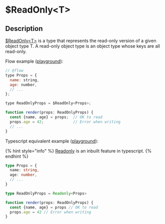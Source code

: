 # $ReadOnly&lt;T&gt;

## Description

[$ReadOnly&lt;T&gt;](https://flow.org/en/docs/types/utilities/#toc-readonly) is a type that represents the read-only version of a given object type T. A read-only object type is an object type whose keys are all read-only.

Flow example \([playground](https://flow.org/try/#0PTAEAEDMBsHsHcBQAXAngBwKagAoCdZ0BnUAXlAG9FRQA7AQwFtMAuUI5PAS1oHMAaaqHq9WdAK6MARpjyCaIUADoViAL4BuRCgzYASpnoATAPK1oqfIRLkAJAeNmLAHivEAfFsSRxtAMbIXLC0oHiYtEayABToBMRsDqbmlnFEAJSUQn7BHJQMzPzCompkoLHWGgpgJgDSoMiwoYZGQuXESiLY5AAsAEyVNINDg4oAongEeKDwABbh09yBfEKKKkrqQA)\):

```javascript
// @flow
type Props = {
  name: string,
  age: number,
  // ...
};

type ReadOnlyProps = $ReadOnly<Props>;

function render(props: ReadOnlyProps) {
  const {name, age} = props;  // OK to read
  props.age = 42;             // Error when writing
  // ...
}
```

Typescript equivalent example \([playground](https://www.typescriptlang.org/play/index.html#src=%2F%2F%20Readonly%20is%20now%20an%20inbuilt%20typescript%20feature%0D%0A%2F%2F%20type%20Readonly%3CT%3E%20%3D%20%7B%20%2F%2F%20%24Readonly%3CT%3E%0D%0A%2F%2F%20%20%20%20%20readonly%20%5BP%20in%20keyof%20T%5D%3A%20T%5BP%5D%0D%0A%2F%2F%20%7D%0D%0A%0D%0Atype%20Props%20%3D%20%7B%0D%0A%20%20name%3A%20string%2C%0D%0A%20%20age%3A%20number%2C%0D%0A%20%20%2F%2F%20...%0D%0A%7D%0D%0A%0D%0Atype%20ReadOnlyProps%20%3D%20Readonly%3CProps%3E%0D%0A%0D%0Afunction%20render%28props%3A%20ReadOnlyProps%29%20%7B%0D%0A%20%20const%20%7Bname%2C%20age%7D%20%3D%20props%20%2F%2F%20OK%20to%20read%0D%0A%20%20props.age%20%3D%2042%20%2F%2F%20Error%20when%20writing%0D%0A%7D)\):

{% hint style="info" %}
[Readonly](https://basarat.gitbooks.io/typescript/docs/types/readonly.html) is an inbuilt feature in typescript.
{% endhint %}

```typescript
type Props = {
  name: string,
  age: number,
  // ...
}

type ReadOnlyProps = Readonly<Props>

function render(props: ReadOnlyProps) {
  const {name, age} = props // OK to read
  props.age = 42 // Error when writing
}
```



